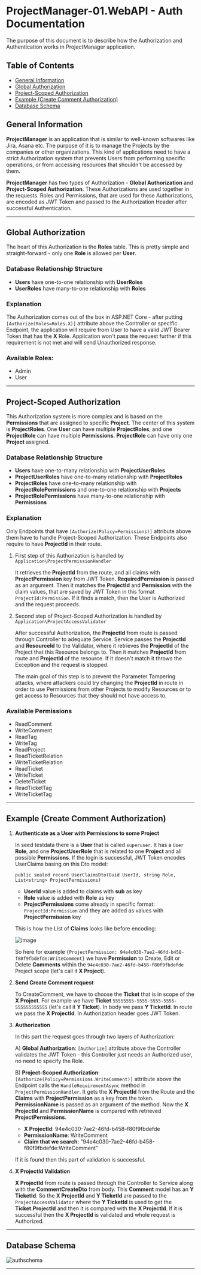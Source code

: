 # ProjectManager-01.WebAPI - Auth Documentation

The purpose of this document is to describe how the Authorization and Authentication works in ProjectManager application.

## Table of Contents

- [General Information](#general-information)
- [Global Authorization](#global-authorization)
- [Project-Scoped Authorization](#project-scoped-authorization)
- [Example (Create Comment Authorization)](#example-create-comment-authorization)
- [Database Schema](#database-schema)

## General Information

**ProjectManager** is an application that is similar to well-known softwares like Jira, Asana etc. The purpose of it is to manage the Projects by the companies or other organizations. This kind of applications need to have a strict Authorization system that prevents Users from performing specific operations, or from accessing resources that shouldn't be accessed by them.

**ProjectManager** has two types of Authorization - **Global Authorization** and **Project-Scoped Authorization**. These Authorizations are used together in the requests. Roles and Permissions, that are used for these Authorizations, are encoded as JWT Token and passed to the Authorization Header after successful Authentication.

---

## Global Authorization
The heart of this Authorization is the **Roles** table. This is pretty simple and straight-forward - only one **Role** is allowed per **User**.

### Database Relationship Structure
- **Users** have one-to-one relationship with **UserRoles**
- **UserRoles** have many-to-one relationship with **Roles**

### Explanation
The Authorization comes out of the box in ASP.NET Core - after putting `[Authorize(Roles=Roles.X)]` attribute above the Controller or specific Endpoint, the application will require from User to have a valid JWT Bearer Token that has the **X** Role. Application won't pass the request further if this requirement is not met and will send Unauthorized response.

### Available Roles:
- Admin
- User

---

## Project-Scoped Authorization
This Authorization system is more complex and is based on the **Permissions** that are assigned to specific **Project**. The center of this system is **ProjectRoles**. One **User** can have multiple **ProjectRoles**, and one **ProjectRole** can have multiple **Permissions**. **ProjectRole** can have only one **Project** assigned.

### Database Relationship Structure
- **Users** have one-to-many relationship with **ProjectUserRoles**
- **ProjectUserRoles** have one-to-many relationship with **ProjectRoles**
- **ProjectRoles** have one-to-many relationship with **ProjectRolePermissions** and one-to-one relationship with **Projects**
- **ProjectRolePermissions** have many-to-one relationship with **Permissions**

### Explanation
Only Endpoints that have `[Authorize(Policy=Permissions)]` attribute above them have to handle Project-Scoped Authorization. These Endpoints also require to have **ProjectId** in their route. 

1. First step of this Authorization is handled by `Application\ProjectPermissionHandler`

   It retrieves the **ProjectId** from the route, and all claims with **ProjectPermission** key from JWT Token. **RequiredPermission** is passed as an argument. Then it matches the **ProjectId** and **Permission** with the claim values, that are saved by JWT Token in this format `ProjectId:Permission`. If it finds a match, then the User is Authorized and the request proceeds.

2. Second step of Project-Scoped Authorization is handled by `Application\ProjectAccessValidator`

    After successful Authorization, the **ProjectId** from route is passed through Controller to adequate Service. Service passes the **ProjectId** and **ResourceId** to the Validator, where it retrieves the **ProjectId** of the Project that this Resource belongs to. Then it matches **ProjectId** from route and **ProjectId** of the resource. If it doesn't match it throws the Exception and the request is stopped.

    The main goal of this step is to prevent the Parameter Tampering attacks, where attackers could try changing the **ProjectId** in route in order to use Permissions from other Projects to modify Resources or to get access to Resources that they should not have access to.

### Available Permissions
- ReadComment
- WriteComment
- ReadTag
- WriteTag
- ReadProject
- ReadTicketRelation
- WriteTicketRelation
- ReadTicket
- WriteTicket
- DeleteTicket
- ReadTicketTag
- WriteTicketTag

---

## Example (Create Comment Authorization)
1. **Authenticate as a User with Permissions to some Project**

    In seed testdata there is a **User** that is called `superuser`. It has a `User` **Role**, and one **ProjectUserRole** that is related to one **Project** and all possible **Permissions**. If the login is successful, JWT Token encodes UserClaims basing on this Dto model:

    `public sealed record UserClaimsDto(Guid UserId, string Role, List<string> ProjectPermissions)`

    - **UserId** value is added to claims with **sub** as key
    - **Role** value is added with **Role** as key
    - **ProjectPermissions** come already in specific format: `ProjectId:Permission` and they are added as values with **ProjectPermission** key

    This is how the List of **Claims** looks like before encoding:

    ![image](https://github.com/user-attachments/assets/16b08b03-a5ef-4e3b-a129-d79a8c9c268f)

    So here for example `{ProjectPermission: 94e4c030-7ae2-46fd-b458-f80f9fbdefde:WriteComment}` we have **Permission** to Create, Edit or Delete **Comments** within the `94e4c030-7ae2-46fd-b458-f80f9fbdefde` Project scope (let's call it **X Project**).

2. **Send Create Comment request**

    To CreateComment, we have to choose the **Ticket** that is in scope of the **X Project**. For example we have **Ticket** `55555555-5555-5555-5555-555555555555` (let's call it **Y Ticket**). In body we pass **Y TicketId**. In route we pass the **X ProjectId**. In Authorization header goes JWT Token.

3. **Authorization**

    In this part the request goes through two layers of Authorization:

     A) **Global Authorization**: `[Authorize]` attribute above the Controller validates the JWT Token - this Controller just needs an Authorized user, no need to specify the Role.
   
     B) **Project-Scoped Authorization**: `[Authorize(Policy=Permissions.WriteComment)]` attribute above the Endpoint calls the `HandleRequirementAsync` method in `ProjectPermissionHandler`. It gets the **X ProjectId** from the Route and the **Claims** with **ProjectPermission** as a key from the token. **PermissionName** is passed as an argument of the method. Now the **X ProjectId** and **PermissionName** is compared with retrieved **ProjectPermissions**.

     - **X ProjectId**: 94e4c030-7ae2-46fd-b458-f80f9fbdefde
     - **PermissionName**: WriteComment
     - **Claim that we search**: "94e4c030-7ae2-46fd-b458-f80f9fbdefde:WriteComment"

     If it is found then this part of validation is successful.

4. **X ProjectId Validation**

    **X ProjectId** from route is passed through the Controller to Service along with the **CommentCreateDto** from body. This **Comment** model has an **Y TicketId**. So the **X ProjectId** and **Y TicketId** are passed to the `ProjectAccessValidator` where the **Y TicketId** is used to get the **Ticket.ProjectId** and then it is compared with the **X ProjectId**. If it is successful then the **X ProjectId** is validated and whole request is Authorized.

---

## Database Schema

![authschema](https://github.com/user-attachments/assets/a776a787-fb2e-49e9-8f65-293564509359)

---


